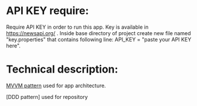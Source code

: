 # API KEY require:
Require API KEY in order to run this app. Key is available in https://newsapi.org/ . Inside base directory of project create new file named "key.properties" that contains following line: API_KEY = "paste your API KEY here".

# Technical description:
[MVVM pattern](https://developer.android.com/jetpack/guide#overview) used for app architecture.

[DDD pattern] used for repository
